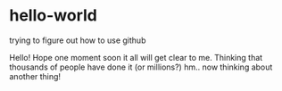 # hello-world
trying to figure out how to use github

Hello! Hope one moment soon it all will get clear to me. Thinking that thousands of people have done it (or millions?) hm.. now thinking about another thing!
